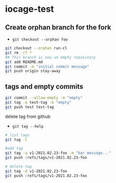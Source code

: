 # iocage-test

## Create orphan branch for the fork

- `git checkout --orphan foo`

```bash
git checkout --orphan run-cl
git rm -rf *
## This branch is now an empty repository
git add README.md
git commit -m "initial commit message"
git push origin stay-away
```

## tags and empty commits

```bash
git commit --allow-empty -m "empty"
git tag -a test-tag -m "empty"
git push test test-tag
```

delete tag from github

- `git tag --help`

```bash
# list tags
git tag -l

#add tag
git tag -a v1-2021.02.23-foo -m "bar message..."
git push :refs/tags/v1-2021.02.23-foo

# delete tag
git tag -d v1-2021.02.23-foo
git push :refs/tags/v1-2021.02.23-foo
```
